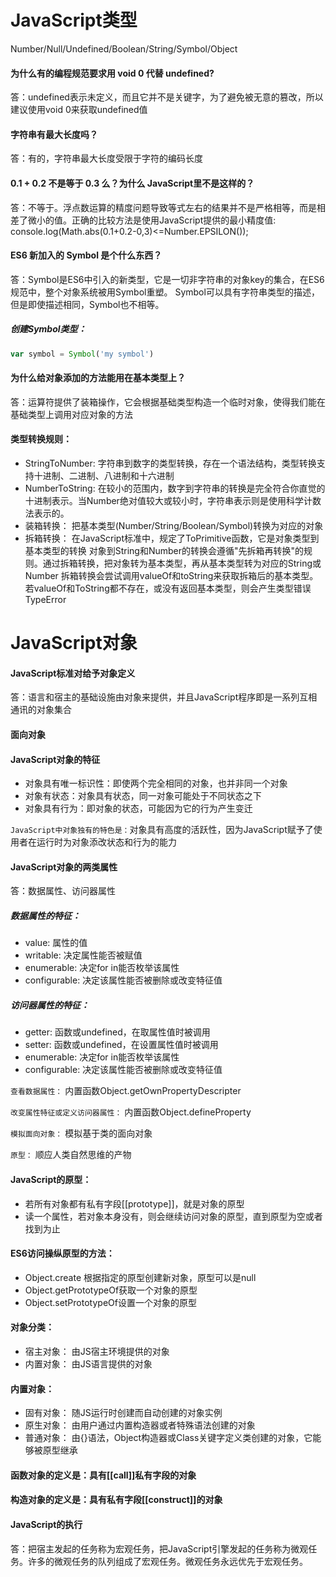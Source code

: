JavaScript类型
==============
Number/Null/Undefined/Boolean/String/Symbol/Object

#### 为什么有的编程规范要求用 void 0 代替 undefined?
答：undefined表示未定义，而且它并不是关键字，为了避免被无意的篡改，所以建议使用void 0来获取undefined值

#### 字符串有最大长度吗？
答：有的，字符串最大长度受限于字符的编码长度

#### 0.1 + 0.2 不是等于 0.3 么？为什么 JavaScript里不是这样的？
答：不等于。浮点数运算的精度问题导致等式左右的结果并不是严格相等，而是相差了微小的值。正确的比较方法是使用JavaScript提供的最小精度值:
console.log(Math.abs(0.1+0.2-0,3)<=Number.EPSILON());

#### ES6 新加入的 Symbol 是个什么东西？
答：Symbol是ES6中引入的新类型，它是一切非字符串的对象key的集合，在ES6规范中，整个对象系统被用Symbol重塑。
Symbol可以具有字符串类型的描述，但是即使描述相同，Symbol也不相等。
##### 创建Symbol类型：
```javascript
var symbol = Symbol('my symbol')
```
#### 为什么给对象添加的方法能用在基本类型上？
答：运算符提供了装箱操作，它会根据基础类型构造一个临时对象，使得我们能在基础类型上调用对应对象的方法

#### 类型转换规则：
* StringToNumber: 字符串到数字的类型转换，存在一个语法结构，类型转换支持十进制、二进制、八进制和十六进制
*  NumberToString:
在较小的范围内，数字到字符串的转换是完全符合你直觉的十进制表示。当Number绝对值较大或较小时，字符串表示则是使用科学计数法表示的。
* 装箱转换：
把基本类型(Number/String/Boolean/Symbol)转换为对应的对象
* 拆箱转换：
在JavaScript标准中，规定了ToPrimitive函数，它是对象类型到基本类型的转换
对象到String和Number的转换会遵循"先拆箱再转换"的规则。通过拆箱转换，把对象转为基本类型，再从基本类型转为对应的String或Number
拆箱转换会尝试调用valueOf和toString来获取拆箱后的基本类型。若valueOf和ToString都不存在，或没有返回基本类型，则会产生类型错误TypeError

JavaScript对象
==============

#### JavaScript标准对给予对象定义
答：语言和宿主的基础设施由对象来提供，并且JavaScript程序即是一系列互相通讯的对象集合

#### 面向对象

#### JavaScript对象的特征
* 对象具有唯一标识性：即使两个完全相同的对象，也并非同一个对象
* 对象有状态：对象具有状态，同一对象可能处于不同状态之下
* 对象具有行为：即对象的状态，可能因为它的行为产生变迁

`JavaScript中对象独有的特色是：`对象具有高度的活跃性，因为JavaScript赋予了使用者在运行时为对象添改状态和行为的能力

#### JavaScript对象的两类属性
答：数据属性、访问器属性

##### 数据属性的特征：
* value: 属性的值
* writable: 决定属性能否被赋值
* enumerable: 决定for in能否枚举该属性
* configurable: 决定该属性能否被删除或改变特征值

##### 访问器属性的特征：
* getter: 函数或undefined，在取属性值时被调用
* setter: 函数或undefined，在设置属性值时被调用
* enumerable: 决定for in能否枚举该属性
* configurable: 决定该属性能否被删除或改变特征值

`查看数据属性：` 内置函数Object.getOwnPropertyDescripter

`改变属性特征或定义访问器属性：` 内置函数Object.defineProperty

`模拟面向对象：` 模拟基于类的面向对象 

`原型：` 顺应人类自然思维的产物

#### JavaScript的原型：
* 若所有对象都有私有字段[[prototype]]，就是对象的原型
* 读一个属性，若对象本身没有，则会继续访问对象的原型，直到原型为空或者找到为止

#### ES6访问操纵原型的方法：
* Object.create 根据指定的原型创建新对象，原型可以是null
* Object.getPrototypeOf获取一个对象的原型
* Object.setPrototypeOf设置一个对象的原型

#### 对象分类：
* 宿主对象： 由JS宿主环境提供的对象
* 内置对象： 由JS语言提供的对象

#### 内置对象：
* 固有对象： 随JS运行时创建而自动创建的对象实例
* 原生对象： 由用户通过内置构造器或者特殊语法创建的对象
* 普通对象： 由{}语法，Object构造器或Class关键字定义类创建的对象，它能够被原型继承

#### 函数对象的定义是：具有[[call]]私有字段的对象
#### 构造对象的定义是：具有私有字段[[construct]]的对象

#### JavaScript的执行
答：把宿主发起的任务称为宏观任务，把JavaScript引擎发起的任务称为微观任务。许多的微观任务的队列组成了宏观任务。微观任务永远优先于宏观任务。



